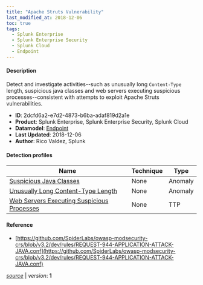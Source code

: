 ```yaml
---
title: "Apache Struts Vulnerability"
last_modified_at: 2018-12-06
toc: true
tags:
  - Splunk Enterprise
  - Splunk Enterprise Security
  - Splunk Cloud
  - Endpoint
---
```


#### Description

Detect and investigate activities--such as unusually long `Content-Type` length, suspicious java classes and web servers executing suspicious processes--consistent with attempts to exploit Apache Struts vulnerabilities.

- **ID**: 2dcfd6a2-e7d2-4873-b6ba-adaf819d2a1e
- **Product**: Splunk Enterprise, Splunk Enterprise Security, Splunk Cloud
- **Datamodel**: [Endpoint](https://docs.splunk.com/Documentation/CIM/latest/User/Endpoint)
- **Last Updated**: 2018-12-06
- **Author**: Rico Valdez, Splunk

#### Detection profiles

| Name        | Technique   | Type         |
| ----------- | ----------- |--------------|
| [Suspicious Java Classes](/application/suspicious_java_classes/) | None | Anomaly |
| [Unusually Long Content-Type Length](/network/unusually_long_content-type_length/) | None | Anomaly |
| [Web Servers Executing Suspicious Processes](/application/web_servers_executing_suspicious_processes/) | None | TTP |

#### Reference

* [https://github.com/SpiderLabs/owasp-modsecurity-crs/blob/v3.2/dev/rules/REQUEST-944-APPLICATION-ATTACK-JAVA.conf](https://github.com/SpiderLabs/owasp-modsecurity-crs/blob/v3.2/dev/rules/REQUEST-944-APPLICATION-ATTACK-JAVA.conf)



[*source*](https://github.com/splunk/security_content/tree/develop/stories/apache_struts_vulnerability.yml) \| *version*: **1**